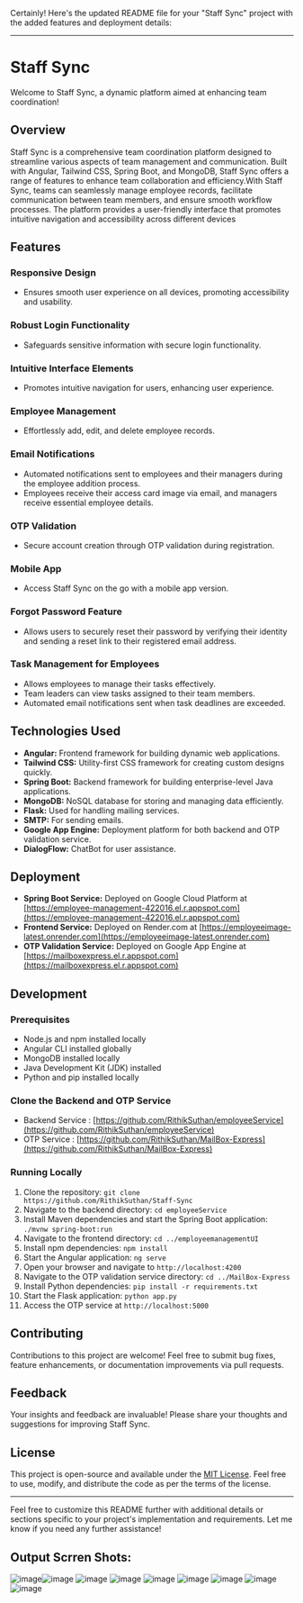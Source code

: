 Certainly! Here's the updated README file for your "Staff Sync" project with the added features and deployment details:

---

# Staff Sync

Welcome to Staff Sync, a dynamic platform aimed at enhancing team coordination!

## Overview

Staff Sync is a comprehensive team coordination platform designed to streamline various aspects of team management and communication. Built with Angular, Tailwind CSS, Spring Boot, and MongoDB, Staff Sync offers a range of features to enhance team collaboration and efficiency.With Staff Sync, teams can seamlessly manage employee records, facilitate communication between team members, and ensure smooth workflow processes. The platform provides a user-friendly interface that promotes intuitive navigation and accessibility across different devices

## Features

### Responsive Design
- Ensures smooth user experience on all devices, promoting accessibility and usability.

### Robust Login Functionality
- Safeguards sensitive information with secure login functionality.

### Intuitive Interface Elements
- Promotes intuitive navigation for users, enhancing user experience.

### Employee Management
- Effortlessly add, edit, and delete employee records.

### Email Notifications
- Automated notifications sent to employees and their managers during the employee addition process.
- Employees receive their access card image via email, and managers receive essential employee details.

### OTP Validation
- Secure account creation through OTP validation during registration.

### Mobile App
- Access Staff Sync on the go with a mobile app version.

### Forgot Password Feature
- Allows users to securely reset their password by verifying their identity and sending a reset link to their registered email address.

### Task Management for Employees
- Allows employees to manage their tasks effectively.
- Team leaders can view tasks assigned to their team members.
- Automated email notifications sent when task deadlines are exceeded.

## Technologies Used

- **Angular:** Frontend framework for building dynamic web applications.
- **Tailwind CSS:** Utility-first CSS framework for creating custom designs quickly.
- **Spring Boot:** Backend framework for building enterprise-level Java applications.
- **MongoDB:** NoSQL database for storing and managing data efficiently.
- **Flask:** Used for handling mailing services.
- **SMTP:** For sending emails.
- **Google App Engine:** Deployment platform for both backend and OTP validation service.
- **DialogFlow:** ChatBot for user assistance.

## Deployment

- **Spring Boot Service:** Deployed on Google Cloud Platform at [https://employee-management-422016.el.r.appspot.com](https://employee-management-422016.el.r.appspot.com)
- **Frontend Service:** Deployed on Render.com at [https://employeeimage-latest.onrender.com](https://employeeimage-latest.onrender.com)
- **OTP Validation Service:** Deployed on Google App Engine at [https://mailboxexpress.el.r.appspot.com](https://mailboxexpress.el.r.appspot.com)

## Development

### Prerequisites

- Node.js and npm installed locally
- Angular CLI installed globally
- MongoDB installed locally
- Java Development Kit (JDK) installed
- Python and pip installed locally

### Clone the Backend and OTP Service
- Backend Service : [https://github.com/RithikSuthan/employeeService](https://github.com/RithikSuthan/employeeService)
- OTP Service : [https://github.com/RithikSuthan/MailBox-Express](https://github.com/RithikSuthan/MailBox-Express)

### Running Locally

1. Clone the repository: `git clone https://github.com/RithikSuthan/Staff-Sync`
2. Navigate to the backend directory: `cd employeeService`
3. Install Maven dependencies and start the Spring Boot application: `./mvnw spring-boot:run`
4. Navigate to the frontend directory: `cd ../employeemanagementUI`
5. Install npm dependencies: `npm install`
6. Start the Angular application: `ng serve`
7. Open your browser and navigate to `http://localhost:4200`
8. Navigate to the OTP validation service directory: `cd ../MailBox-Express`
9. Install Python dependencies: `pip install -r requirements.txt`
10. Start the Flask application: `python app.py`
11. Access the OTP service at `http://localhost:5000`

## Contributing

Contributions to this project are welcome! Feel free to submit bug fixes, feature enhancements, or documentation improvements via pull requests.

## Feedback

Your insights and feedback are invaluable! Please share your thoughts and suggestions for improving Staff Sync.

## License

This project is open-source and available under the [MIT License](LICENSE). Feel free to use, modify, and distribute the code as per the terms of the license.

---

Feel free to customize this README further with additional details or sections specific to your project's implementation and requirements. Let me know if you need any further assistance!


## Output Scrren Shots:
![image](https://github.com/RithikSuthan/employeemanagementUI/assets/72434153/a0e57b79-bf34-47e3-ba3c-81a618fad23f)![image](https://github.com/RithikSuthan/employeemanagementUI/assets/72434153/d1d2dbe9-454a-4e5e-84f2-74f65b11ba4b)
![image](https://github.com/RithikSuthan/employeemanagementUI/assets/72434153/47191628-a099-4843-9222-3e22a039a44d)
![image](https://github.com/RithikSuthan/employeemanagementUI/assets/72434153/bf9e88c6-bbc1-4933-9ac7-bf6ef53b6b39)
![image](https://github.com/RithikSuthan/employeemanagementUI/assets/72434153/8a574371-b055-4f18-8976-a910e267eced)
![image](https://github.com/RithikSuthan/employeemanagementUI/assets/72434153/b283994e-3abf-493f-8728-b7110af77864)
![image](https://github.com/RithikSuthan/employeemanagementUI/assets/72434153/44800de6-b92b-4e80-9807-02461f161171)
![image](https://github.com/RithikSuthan/employeemanagementUI/assets/72434153/360aeea6-5987-4629-a355-2fdd1341d52d)
![image](https://github.com/RithikSuthan/employeemanagementUI/assets/72434153/7a793a62-9e7a-4501-98ca-37a6ede2bfec)









